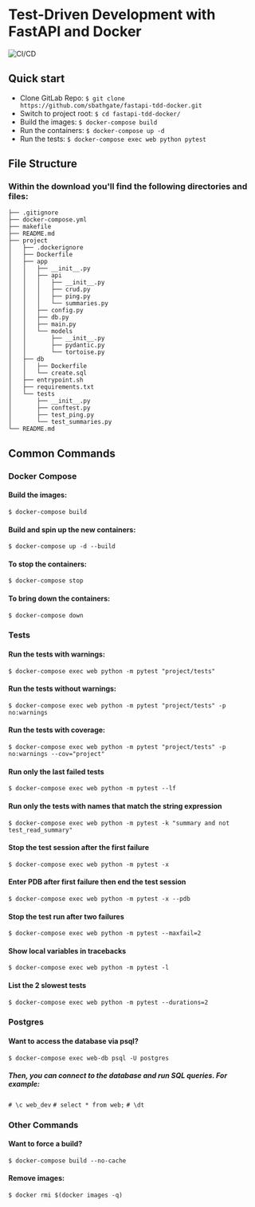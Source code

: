 # Test-Driven Development with FastAPI and Docker

![CI/CD](https://github.com/sbathgate/fastapi-tdd-docker/workflows/Continuous%20Integration%20and%20Delivery/badge.svg?branch=master)

## Quick start
* Clone GitLab Repo: `$ git clone https://github.com/sbathgate/fastapi-tdd-docker.git`
* Switch to project root: `$ cd fastapi-tdd-docker/`
* Build the images: `$ docker-compose build`
* Run the containers: `$ docker-compose up -d`
* Run the tests: `$ docker-compose exec web python pytest`

## File Structure
### Within the download you'll find the following directories and files:
```
├── .gitignore
├── docker-compose.yml
├── makefile
├── README.md
├── project
│   ├── .dockerignore
│   ├── Dockerfile
│   ├── app
│   │   ├── __init__.py
│   │   ├── api
│   │   │   ├── __init__.py
│   │   │   ├── crud.py
│   │   │   ├── ping.py
│   │   │   └── summaries.py
│   │   ├── config.py
│   │   ├── db.py
│   │   ├── main.py
│   │   └── models
│   │       ├── __init__.py
│   │       ├── pydantic.py
│   │       └── tortoise.py
│   ├── db
│   │   ├── Dockerfile
│   │   └── create.sql
│   ├── entrypoint.sh
│   ├── requirements.txt
│   └── tests
│       ├── __init__.py
│       ├── conftest.py
│       ├── test_ping.py
│       └── test_summaries.py
└── README.md
```
## Common Commands
### Docker Compose

#### Build the images:
```$ docker-compose build```

#### Build and spin up the new containers:
```$ docker-compose up -d --build```

#### To stop the containers:
```$ docker-compose stop```

#### To bring down the containers:
```$ docker-compose down```

### Tests
#### Run the tests with warnings:
```$ docker-compose exec web python -m pytest "project/tests"```

#### Run the tests without warnings:
```$ docker-compose exec web python -m pytest "project/tests" -p no:warnings```

#### Run the tests with coverage:
```$ docker-compose exec web python -m pytest "project/tests" -p no:warnings --cov="project"```

#### Run only the last failed tests
```$ docker-compose exec web python -m pytest --lf```

#### Run only the tests with names that match the string expression
```$ docker-compose exec web python -m pytest -k "summary and not test_read_summary"```

#### Stop the test session after the first failure
```$ docker-compose exec web python -m pytest -x```

#### Enter PDB after first failure then end the test session
```$ docker-compose exec web python -m pytest -x --pdb```

#### Stop the test run after two failures
```$ docker-compose exec web python -m pytest --maxfail=2```

#### Show local variables in tracebacks
```$ docker-compose exec web python -m pytest -l```

#### List the 2 slowest tests
```$ docker-compose exec web python -m pytest --durations=2```

### Postgres
#### Want to access the database via psql?
```$ docker-compose exec web-db psql -U postgres```

##### Then, you can connect to the database and run SQL queries. For example:
```# \c web_dev```
```# select * from web;```
```# \dt ```

### Other Commands
#### Want to force a build?
```$ docker-compose build --no-cache```

#### Remove images:
```$ docker rmi $(docker images -q)```
